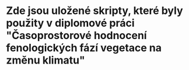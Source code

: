 # Zde jsou uložené skripty, které byly použity v diplomové práci "Časoprostorové hodnocení fenologických fází vegetace na změnu klimatu"
